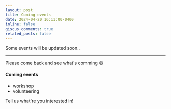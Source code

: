 ```yaml
---
layout: post
title: Coming events
date: 2024-04-20 16:11:00-0400
inline: false
giscus_comments: true
related_posts: false
---
```


Some events will be updated soon..

***

Please come back and see what's comming :smile:
#### Coming events

<ul>
    <li>workshop</li>
    <li>volunteering</li>
</ul>

Tell us what're you interested in!
